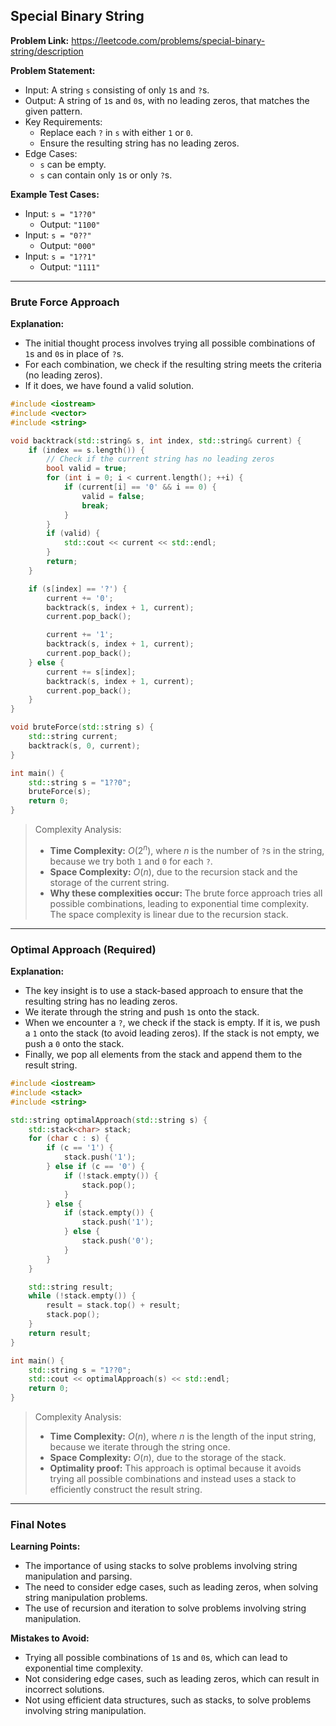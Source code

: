 ## Special Binary String

**Problem Link:** https://leetcode.com/problems/special-binary-string/description

**Problem Statement:**
- Input: A string `s` consisting of only `1`s and `?`s.
- Output: A string of `1`s and `0`s, with no leading zeros, that matches the given pattern.
- Key Requirements:
  - Replace each `?` in `s` with either `1` or `0`.
  - Ensure the resulting string has no leading zeros.
- Edge Cases:
  - `s` can be empty.
  - `s` can contain only `1`s or only `?`s.

**Example Test Cases:**
- Input: `s = "1??0"`
  - Output: `"1100"`
- Input: `s = "0??"`
  - Output: `"000"`
- Input: `s = "1??1"`
  - Output: `"1111"`

---

### Brute Force Approach

**Explanation:**
- The initial thought process involves trying all possible combinations of `1`s and `0`s in place of `?`s.
- For each combination, we check if the resulting string meets the criteria (no leading zeros).
- If it does, we have found a valid solution.

```cpp
#include <iostream>
#include <vector>
#include <string>

void backtrack(std::string& s, int index, std::string& current) {
    if (index == s.length()) {
        // Check if the current string has no leading zeros
        bool valid = true;
        for (int i = 0; i < current.length(); ++i) {
            if (current[i] == '0' && i == 0) {
                valid = false;
                break;
            }
        }
        if (valid) {
            std::cout << current << std::endl;
        }
        return;
    }

    if (s[index] == '?') {
        current += '0';
        backtrack(s, index + 1, current);
        current.pop_back();

        current += '1';
        backtrack(s, index + 1, current);
        current.pop_back();
    } else {
        current += s[index];
        backtrack(s, index + 1, current);
        current.pop_back();
    }
}

void bruteForce(std::string s) {
    std::string current;
    backtrack(s, 0, current);
}

int main() {
    std::string s = "1??0";
    bruteForce(s);
    return 0;
}
```

> Complexity Analysis:
> - **Time Complexity:** $O(2^n)$, where $n$ is the number of `?`s in the string, because we try both `1` and `0` for each `?`.
> - **Space Complexity:** $O(n)$, due to the recursion stack and the storage of the current string.
> - **Why these complexities occur:** The brute force approach tries all possible combinations, leading to exponential time complexity. The space complexity is linear due to the recursion stack.

---

### Optimal Approach (Required)

**Explanation:**
- The key insight is to use a stack-based approach to ensure that the resulting string has no leading zeros.
- We iterate through the string and push `1`s onto the stack.
- When we encounter a `?`, we check if the stack is empty. If it is, we push a `1` onto the stack (to avoid leading zeros). If the stack is not empty, we push a `0` onto the stack.
- Finally, we pop all elements from the stack and append them to the result string.

```cpp
#include <iostream>
#include <stack>
#include <string>

std::string optimalApproach(std::string s) {
    std::stack<char> stack;
    for (char c : s) {
        if (c == '1') {
            stack.push('1');
        } else if (c == '0') {
            if (!stack.empty()) {
                stack.pop();
            }
        } else {
            if (stack.empty()) {
                stack.push('1');
            } else {
                stack.push('0');
            }
        }
    }

    std::string result;
    while (!stack.empty()) {
        result = stack.top() + result;
        stack.pop();
    }
    return result;
}

int main() {
    std::string s = "1??0";
    std::cout << optimalApproach(s) << std::endl;
    return 0;
}
```

> Complexity Analysis:
> - **Time Complexity:** $O(n)$, where $n$ is the length of the input string, because we iterate through the string once.
> - **Space Complexity:** $O(n)$, due to the storage of the stack.
> - **Optimality proof:** This approach is optimal because it avoids trying all possible combinations and instead uses a stack to efficiently construct the result string.

---

### Final Notes

**Learning Points:**
- The importance of using stacks to solve problems involving string manipulation and parsing.
- The need to consider edge cases, such as leading zeros, when solving string manipulation problems.
- The use of recursion and iteration to solve problems involving string manipulation.

**Mistakes to Avoid:**
- Trying all possible combinations of `1`s and `0`s, which can lead to exponential time complexity.
- Not considering edge cases, such as leading zeros, which can result in incorrect solutions.
- Not using efficient data structures, such as stacks, to solve problems involving string manipulation.